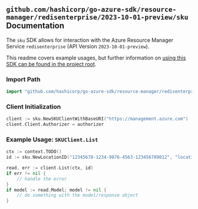 
## `github.com/hashicorp/go-azure-sdk/resource-manager/redisenterprise/2023-10-01-preview/sku` Documentation

The `sku` SDK allows for interaction with the Azure Resource Manager Service `redisenterprise` (API Version `2023-10-01-preview`).

This readme covers example usages, but further information on [using this SDK can be found in the project root](https://github.com/hashicorp/go-azure-sdk/tree/main/docs).

### Import Path

```go
import "github.com/hashicorp/go-azure-sdk/resource-manager/redisenterprise/2023-10-01-preview/sku"
```


### Client Initialization

```go
client := sku.NewSKUClientWithBaseURI("https://management.azure.com")
client.Client.Authorizer = authorizer
```


### Example Usage: `SKUClient.List`

```go
ctx := context.TODO()
id := sku.NewLocationID("12345678-1234-9876-4563-123456789012", "locationValue")

read, err := client.List(ctx, id)
if err != nil {
	// handle the error
}
if model := read.Model; model != nil {
	// do something with the model/response object
}
```
